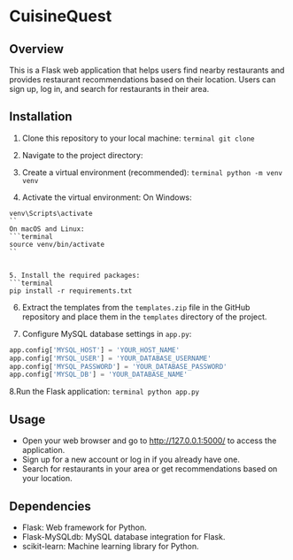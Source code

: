 # CuisineQuest

## Overview
This is a Flask web application that helps users find nearby restaurants and provides restaurant recommendations based on their location. Users can sign up, log in, and search for restaurants in their area.

## Installation
1. Clone this repository to your local machine:
``terminal
git clone 
``
2. Navigate to the project directory:

3. Create a virtual environment (recommended):
``terminal
python -m venv venv
``

4. Activate the virtual environment:
On Windows:
```terminal
venv\Scripts\activate
``
On macOS and Linux:
```terminal
source venv/bin/activate
``


5. Install the required packages:
```terminal
pip install -r requirements.txt
```


6. Extract the templates from the `templates.zip` file in the GitHub repository and place them in the `templates` directory of the project.

7. Configure MySQL database settings in `app.py`:

```python
app.config['MYSQL_HOST'] = 'YOUR_HOST_NAME'
app.config['MYSQL_USER'] = 'YOUR_DATABASE_USERNAME'
app.config['MYSQL_PASSWORD'] = 'YOUR_DATABASE_PASSWORD'
app.config['MYSQL_DB'] = 'YOUR_DATABASE_NAME'
```

8.Run the Flask application:
``terminal
python app.py
``

## Usage
- Open your web browser and go to http://127.0.0.1:5000/ to access the application.
- Sign up for a new account or log in if you already have one.
- Search for restaurants in your area or get recommendations based on your location.

## Dependencies
- Flask: Web framework for Python.
- Flask-MySQLdb: MySQL database integration for Flask.
- scikit-learn: Machine learning library for Python.

